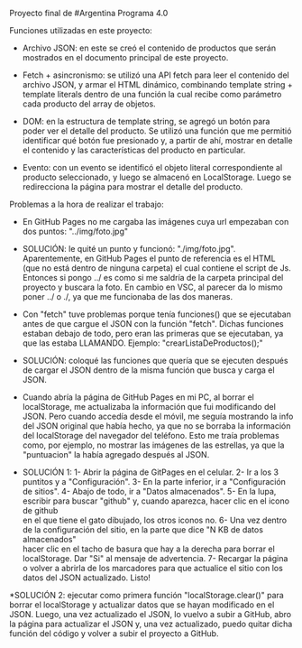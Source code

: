 Proyecto final de #Argentina Programa 4.0

Funciones utilizadas en este proyecto: 

* Archivo JSON: en este se creó el contenido de productos que serán mostrados en el documento principal 
de este proyecto. 

* Fetch + asincronismo: se utilizó una API fetch para leer el contenido del archivo JSON, y armar el HTML dinámico, 
combinando template string + template literals dentro de una función la cual recibe como parámetro 
cada producto del array de objetos.

* DOM: en la estructura de template string, se agregó un botón para poder ver el detalle del producto.
Se utilizó una función que me permitió  identificar qué botón fue presionado y, a partir de ahí,
mostrar en detalle el contenido y las características del producto en particular.

* Evento: con un evento se identificó el objeto literal correspondiente al producto seleccionado, y luego se
almacenó en LocalStorage. Luego se redirecciona la página para mostrar el detalle del producto.

Problemas a la hora de realizar el trabajo: 

* En GitHub Pages no me cargaba las imágenes cuya url empezaban con dos puntos: "../img/foto.jpg"
* SOLUCIÓN: le quité un punto y funcionó: "./img/foto.jpg".
Aparentemente, en GitHub Pages el punto de referencia es el HTML (que no está dentro de ninguna carpeta) el cual 
contiene el script de Js. Entonces si pongo ../ es como si me saldría de la carpeta principal del proyecto y buscara 
la foto. En cambio en VSC, al parecer da lo mismo poner ../ o ./, ya que me funcionaba de las dos maneras. 

* Con "fetch" tuve problemas porque tenía funciones() que se ejecutaban antes de que cargue el JSON con la función 
"fetch". Dichas funciones estaban debajo de todo, pero eran las primeras que se ejecutaban, ya que las estaba LLAMANDO. 
Ejemplo: "crearListaDeProductos();"
* SOLUCIÓN: coloqué las funciones que quería que se ejecuten después de cargar el JSON dentro de la misma función que busca
y carga el JSON.  

* Cuando abría la página de GitHub Pages en mi PC, al borrar el localStorage, me actualizaba la información que fui modificando 
del JSON. Pero cuando accedía desde el móvil, me seguía mostrando la info del JSON original que había hecho, ya que no se 
borraba la información del localStorage del navegador del teléfono. Esto me traía problemas como, por ejemplo, no mostrar las
imágenes de las estrellas, ya que la "puntuacion" la había agregado después al JSON. 
* SOLUCIÓN 1: 1- Abrir la página de GitPages en el celular.
2- Ir a los 3 puntitos y a "Configuración".
3- En la parte inferior, ir a "Configuración de sitios". 
4- Abajo de todo, ir a "Datos almacenados".
5- En la lupa, escribir para buscar "github" y, cuando aparezca, hacer clic en el icono de github  
   en el que tiene el gato dibujado, los otros iconos no. 
6- Una vez dentro de la configuración del sitio, en la parte que dice "N KB de datos almacenados"   
   hacer clic en el tacho de basura que hay a la derecha para borrar el localStorage. Dar "Si" al 
   mensaje de advertencia. 
7- Recargar la página o volver a abrirla de los marcadores para que actualice el sitio con los 
   datos del JSON actualizado. Listo!

*SOLUCIÓN 2: ejecutar como primera función "localStorage.clear()" para borrar el localStorage y actualizar datos que se hayan 
modificado en el JSON. Luego, una vez actualizado el JSON, lo vuelvo a subir a GitHub, abro la página para actualizar el JSON y, una 
vez actualizado, puedo quitar dicha función del código y volver a subir el proyecto a GitHub.     
